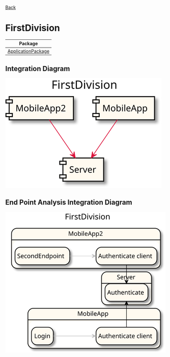 


[Back](../README.md)

# FirstDivision

| Package |
----|
[ApplicationPackage](ApplicationPackage/README.md)|

## Integration Diagram
<img src="integration.svg">

## End Point Analysis Integration Diagram
<img src="integrationepa.svg">

